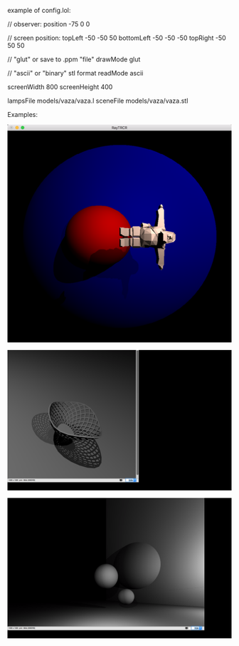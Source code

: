 example of config.lol:

// observer:
position -75 0 0

// screen position:
topLeft -50 -50 50
bottomLeft -50 -50 -50
topRight -50 50 50

// "glut" or save to .ppm "file"
drawMode glut

// "ascii" or "binary" stl format
readMode ascii

screenWidth 800
screenHeight 400

lampsFile models/vaza/vaza.l
sceneFile models/vaza/vaza.stl

Examples:

![Alt text](gnome.png?raw=true "Optional Title")

![Alt text](bowl.png?raw=true "Optional Title")

![Alt text](spheres.png?raw=true "Optional Title")
